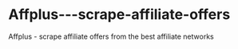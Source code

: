# Affplus---scrape-affiliate-offers
Affplus - scrape affiliate offers from the best affiliate networks
